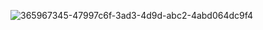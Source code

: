 ![365967345-47997c6f-3ad3-4d9d-abc2-4abd064dc9f4](https://github.com/user-attachments/assets/aa16015d-6528-4472-bf17-cd01861cb210)

